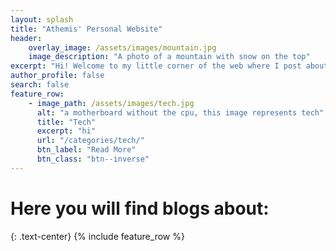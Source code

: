 ```yaml
---
layout: splash
title: "Athemis' Personal Website"
header:
    overlay_image: /assets/images/mountain.jpg
    image_description: "A photo of a mountain with snow on the top"
excerpt: "Hi! Welcome to my little corner of the web where I post about a wide variety of topics that I'm passionate about."
author_profile: false
search: false
feature_row:
    - image_path: /assets/images/tech.jpg
      alt: "a motherboard without the cpu, this image represents tech"
      title: "Tech"
      excerpt: "hi"
      url: "/categories/tech/"
      btn_label: "Read More"
      btn_class: "btn--inverse"
---
```


# Here you will find blogs about:

{: .text-center}
{% include feature_row %}

<script src='https://storage.ko-fi.com/cdn/scripts/overlay-widget.js'></script>
<script>
  kofiWidgetOverlay.draw('athem1s', {
    'type': 'floating-chat',
    'floating-chat.donateButton.text': 'Support me',
    'floating-chat.donateButton.background-color': '#00b9fe',
    'floating-chat.donateButton.text-color': '#fff'
  });
</script>
